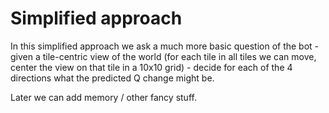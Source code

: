 Simplified approach
===================

In this simplified approach we ask a much more basic question of the bot - given a tile-centric view of the world (for each tile in all tiles we can move, center the view on that tile in a 10x10 grid) - decide for each of the 4 directions what the predicted Q change might be.

Later we can add memory / other fancy stuff.
